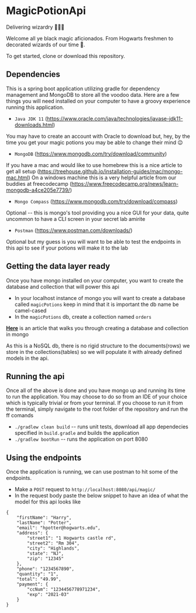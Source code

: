 # MagicPotionApi
Delivering wizardry 🧙🏽‍♂️

Welcome all ye black magic aficionados. From Hogwarts freshmen to decorated wizards of our time 🎩. 

To get started, clone or download this repository. 

## Dependencies
This is a spring boot application utilizing gradle for dependency management and MongoDB to store all the voodoo data. Here are a few things you will need installed on your computer to have a groovy experience running this application. 
- `Java JDK 11` (https://www.oracle.com/java/technologies/javase-jdk11-downloads.html) 

You may have to create an account with Oracle to download but, hey, by the time you get your magic potions you may be able to change their mind 😉

- `MongoDB` (https://www.mongodb.com/try/download/community)

If you have a mac and would like to use homebrew this is a nice article to get all setup (https://treehouse.github.io/installation-guides/mac/mongo-mac.html)
On a windows machine this is a very helpful article from our buddies at freecodecamp (https://www.freecodecamp.org/news/learn-mongodb-a4ce205e7739/)

- `Mongo Compass` (https://www.mongodb.com/try/download/compass) 

Optional -- this is mongo's tool providing you a nice GUI for your data, quite uncommon to have a CLI screen in your secret lab amirite

- `Postman` (https://www.postman.com/downloads/)

Optional but my guess is you will want to be able to test the endpoints in this api to see if your potions will make it to the lab 

## Getting the data layer ready
Once you have mongo installed on your computer, you want to create the database and collection that will power this api

- In your localhost instance of mongo you will want to create a database called `magicPotions` keep in mind that it is important the db name be camel-cased
- In the `magicPotions` db, create a collection named `orders` 

[**Here**](https://www.guru99.com/create-read-update-operations-mongodb.html) is an article that walks you through creating a database and collection in mongo

As this is a NoSQL db, there is no rigid structure to the documents(rows) we store in the collections(tables) so we will populate it with already defined models in the api.

## Running the api
Once all of the above is done and you have mongo up and running its time to run the application. You may choose to do so from an IDE of your choice which is typically trivial or from your terminal. If you choose to run it from the terminal, simply navigate to the root folder of the repository and run the ff comands
- `./gradlew clean build` -- runs unit tests, download all app dependecies specified in `build.gradle` and builds the application
- `./gradlew bootRun` -- runs the application on port 8080

## Using the endpoints
Once the application is running, we can use postman to hit some of the endpoints. 
- Make a `POST` request to `http://localhost:8080/api/magic/`
- In the request body paste the below snippet to have an idea of what the model for this api looks like
```
{
    "firstName": "Harry",
    "lastName": "Potter",
    "email": "hpotter@hogwarts.edu",
    "address": {
        "street1": "1 Hogwarts castle rd",
        "street2": "Rm 304",
        "city": "Highlands",
        "state": "NJ",
        "zip": "12345"
    },
    "phone": "1234567890",
    "quantity": "1",
    "total": "49.99",
    "payment": {
        "ccNum": "1234456778971234",
        "exp": "2021-03"
    }
}
```
